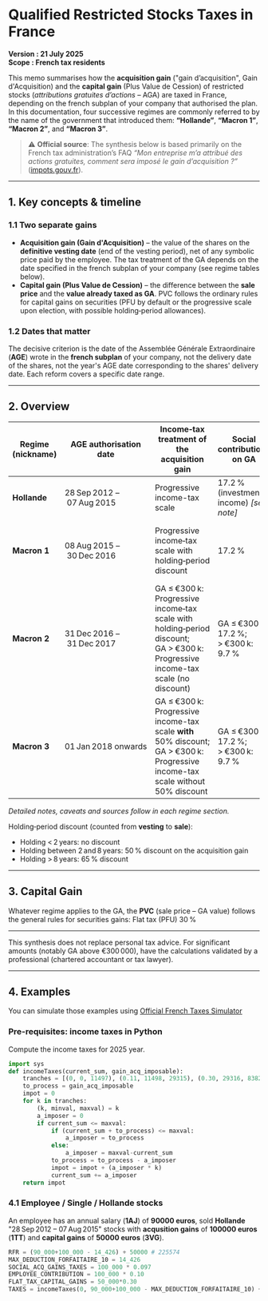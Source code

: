 #  Qualified Restricted Stocks Taxes in France

**Version : 21 July 2025**  
**Scope : French tax residents**  

This memo summarises how the **acquisition gain** ("gain d’acquisition", Gain d'Acquisition) and the **capital gain** (Plus Value de Cession) of restricted stocks (*attributions gratuites d’actions* – AGA) are taxed in France, depending on the french subplan of your company that authorised the plan. In this documentation, four successive regimes are commonly referred to by the name of the government that introduced them: **“Hollande”**, **“Macron 1”**, **“Macron 2”**, and **“Macron 3”**.

> ⚠️ **Official source**: The synthesis below is based primarily on the French tax administration’s FAQ *“Mon entreprise m’a attribué des actions gratuites, comment sera imposé le gain d’acquisition ?”* ([impots.gouv.fr](https://www.impots.gouv.fr/particulier/questions/mon-entreprise-ma-attribue-des-actions-gratuites-comment-sera-impose-le-gain)).

---

## 1. Key concepts & timeline

### 1.1 Two separate gains

- **Acquisition gain (Gain d'Acquisition)** – the value of the shares on the **definitive vesting date** (end of the vesting period), net of any symbolic price paid by the employee. The tax treatment of the GA depends on the date specified in the french subplan of your company (see regime tables below).
- **Capital gain (Plus Value de Cession)** – the difference between the **sale price** and the **value already taxed as GA**. PVC follows the ordinary rules for capital gains on securities (PFU by default or the progressive scale upon election, with possible holding‑period allowances).

### 1.2 Dates that matter

The decisive criterion is the date of the Assemblée Générale Extraordinaire (**AGE**) wrote in the **french subplan** of your company, not the delivery date of the shares, not the year's AGE date corresponding to the shares' delivery date. Each reform covers a specific date range.

---

## 2. Overview

| Regime (nickname)      | AGE authorisation date | Income‑tax treatment of the acquisition gain | Social contributions on GA | 10 % employee contribution | Key features |
|------------------------|------------------------|----------------------------------------------|--------------------------|-------------------|--------------|
| **Hollande**           | 28 Sep 2012 – 07 Aug 2015 | Progressive income-tax scale | 17.2 % (investment income) *[see note]* | **Yes** | Least favourable; GA declared as salary. |
| **Macron 1**           | 08 Aug 2015 – 30 Dec 2016 | Progressive income‑tax scale with holding‑period discount | 17.2 % | **No** | Holding-period discount without the 300k threshold |
| **Macron 2**           | 31 Dec 2016 – 31 Dec 2017 | GA ≤ €300 k: Progressive income‑tax scale with holding‑period discount; GA > €300 k: Progressive income-tax scale (no discount) | GA ≤ €300 k: 17.2 %; > €300 k: 9.7 % | GA > €300 k: **Yes** | €300 k threshold splits the tax treatment. |
| **Macron 3**   | 01 Jan 2018 onwards     | GA ≤ €300 k: Progressive income-tax scale **with** 50% discount; GA > €300 k: Progressive income-tax scale without 50% discount| GA ≤ €300 k: 17.2 %; > €300 k: 9.7 % | GA > €300 k: **Yes** | Flat 50 % discount replaces holding‑period discount. |

*Detailed notes, caveats and sources follow in each regime section.*

Holding‑period discount (counted from **vesting** to **sale**):
  - Holding < 2 years: no discount
  - Holding between 2 and 8 years: 50 % discount on the acquisition gain
  - Holding > 8 years: 65 % discount

---

## 3. Capital Gain

Whatever regime applies to the GA, the **PVC** (sale price – GA value) follows the general rules for securities gains: Flat tax (PFU) 30 % 

---

This synthesis does not replace personal tax advice. For significant amounts (notably GA above €300 000), have the calculations validated by a professional (chartered accountant or tax lawyer).

---

## 4. Examples

You can simulate those examples using [Official French Taxes Simulator](https://simulateur-ir-ifi.impots.gouv.fr/calcul_impot/2025/complet/index.htm)

### Pre-requisites: income taxes in Python

Compute the income taxes for 2025 year.

```python
import sys
def incomeTaxes(current_sum, gain_acq_imposable):
    tranches = [(0, 0, 11497), (0.11, 11498, 29315), (0.30, 29316, 83823), (0.41, 83824, 180294), (0.45, 180295, sys.maxsize)]
    to_process = gain_acq_imposable
    impot = 0
    for k in tranches:
        (k, minval, maxval) = k
        a_imposer = 0
        if current_sum <= maxval:
            if (current_sum + to_process) <= maxval:
                a_imposer = to_process
            else:
                a_imposer = maxval-current_sum
            to_process = to_process - a_imposer
            impot = impot + (a_imposer * k)
            current_sum += a_imposer
    return impot
```

### 4.1 Employee / Single / Hollande stocks

An employee has an annual salary (**1AJ**) of **90000 euros**, sold **Hollande** "28 Sep 2012 – 07 Aug 2015" stocks with **acqusition gains** of **100000 euros** (**1TT**) and **capital gains** of **50000 euros** (**3VG**).

```python
RFR = (90_000+100_000 - 14_426) + 50000 # 225574
MAX_DEDUCTION_FORFAITAIRE_10 = 14_426
SOCIAL_ACQ_GAINS_TAXES = 100_000 * 0.097
EMPLOYEE_CONTRIBUTION = 100_000 * 0.10
FLAT_TAX_CAPITAL_GAINS = 50_000*0.30
TAXES = incomeTaxes(0, 90_000+100_000 - MAX_DEDUCTION_FORFAITAIRE_10) + SOCIAL_ACQ_GAINS_TAXES + EMPLOYEE_CONTRIBUTION + FLAT_TAX_CAPITAL_GAINS # 90630.29
```
